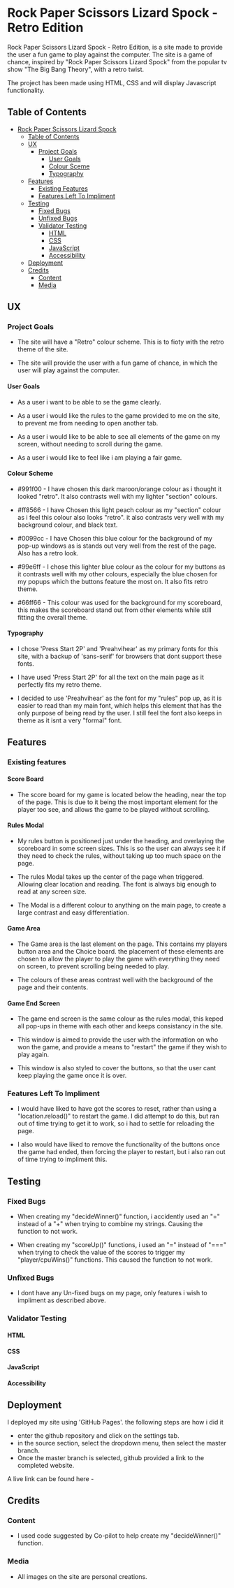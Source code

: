 # Rock Paper Scissors Lizard Spock - Retro Edition

Rock Paper Scissors Lizard Spock - Retro Edition, is a site made to provide the user a fun game to play against the computer. The site is a game of chance, inspired by "Rock Paper Scissors Lizard Spock" from the popular tv show "The Big Bang Theory", with a retro twist. 

The project has been made using HTML, CSS and will display Javascript functionality.

## Table of Contents

- [Rock Paper Scissors Lizard Spock](#rock-paper-scissors-lizard-spock)
    - [Table of Contents](#table-of-contents)
    - [UX](#ux)
        - [Project Goals](#project-goals)
            - [User Goals](#user-goals)
            - [Colour Sceme](#colour-scheme)
            - [Typography](#typography)
    - [Features](#features)
        - [Existing Features](#existing-features)
        - [Features Left To Impliment](#features-left-to-impliment)
    - [Testing](#testing)
        - [Fixed Bugs](#fixed-bugs)
        - [Unfixed Bugs](#unfixed-bugs)
        - [Validator Testing](#validator-testing)
            - [HTML](#html)
            - [CSS](#css)
            - [JavaScript](#javascript)
            - [Accessibility](#accessibility)
    - [Deployment](#deployment)
    - [Credits](#credits)
        - [Content](#content)
        - [Media](#media) 
        



## UX

### Project Goals

- The site will have a "Retro" colour scheme. This is to fioty with the retro theme of the site.

- The site will provide the user with a fun game of chance, in which the user will play against the computer.

#### User Goals

- As a user i want to be able to se the game clearly.

- As a user i would like the rules to the game provided to me on the site, to prevent me from needing to open another tab.

- As a user i would like to be able to see all elements of the game on my screen, without needing to scroll during the game.

- As a user i would like to feel like i am playing a fair game.


#### Colour Scheme

- #991f00 - I have chosen this dark maroon/orange colour as i thought it looked "retro". It also contrasts well with my lighter "section" colours.

- #ff8566 - I have Chosen this light peach colour as my "section" colour as i feel this colour also looks "retro". it also contrasts very well with my background colour, and black text.

- #0099cc - I have Chosen this blue colour for the background of my pop-up windows as is stands out very well from the rest of the page. Also has a retro look.

- #99e6ff - I chose this lighter blue colour as the colour for my buttons as it contrasts well with my other colours, especially the blue chosen for my popups which the buttons feature the most on. It also fits retro theme.

- #66ff66 - This colour was used for the background for my scoreboard, this makes the scoreboard stand out from other elements while still fitting the overall theme.

#### Typography

- I chose 'Press Start 2P' and 'Preahvihear' as my primary fonts for this site, with a backup of 'sans-serif' for browsers that dont support these fonts.

- I have used 'Press Start 2P' for all the text on the main page as it perfectly fits my retro theme.

- I decided to use 'Preahvihear' as the font for my "rules" pop up, as it is easier to read than my main font, which helps this element that has the only purpose of being read by the user. I still feel the font also keeps in theme as it isnt a very "formal" font.

## Features 

### Existing features

#### Score Board

- The score board for my game is located below the heading, near the top of the page. This is due to it being the most important element for the player too see, and allows the game to be played without scrolling.

#### Rules Modal

- My rules button is positioned just under the heading, and overlaying the scoreboard in some screen sizes. This is so the user can always see it if they need to check the rules, without taking up too much space on the page.

- The rules Modal takes up the center of the page when triggered. Allowing clear location and reading. The font is always big enough to read at any screen size.

- The Modal is a different colour to anything on the main page, to create a large contrast and easy differentiation.

#### Game Area

- The Game area is the last element on the page. This contains my players button area and the Choice board. the placement of these elements are chosen to allow the player to play the game with everything they need on screen, to prevent scrolling being needed to play.

- The colours of these areas contrast well with the background of the page and their contents.

#### Game End Screen

- The game end screen is the same colour as the rules modal, this keped all pop-ups in theme with each other and keeps consistancy in the site.

- This window is aimed to provide the user with the information on who won the game, and provide a means to "restart" the game if they wish to play again.

- This window is also styled to cover the buttons, so that the user cant keep playing the game once it is over.

### Features Left To Impliment

- I would have liked to have got the scores to reset, rather than using a "location.reload()" to restart the game. I did attempt to do this, but ran out of time trying to get it to work, so i had to settle for reloading the page.

- I also would have liked to remove the functionality of the buttons once the game had ended, then forcing the player to restart, but i also ran out of time trying to impliment this.

## Testing

### Fixed Bugs

- When creating my "decideWinner()" function, i accidently used an "=" instead of a "+" when trying to combine my strings. Causing the function to not work.

- When creating my "scoreUp()" functions, i used an "=" instead of "===" when trying to check the value of the scores to trigger my "player/cpuWins()" functions. This caused the function to not work.

### Unfixed Bugs

- I dont have any Un-fixed bugs on my page, only features i wish to impliment as described above. 

### Validator Testing

#### HTML

#### CSS

#### JavaScript

#### Accessibility

## Deployment

I deployed my site using 'GitHub Pages'. the following steps are how i did it

- enter the github repository and click on the settings tab.
- in the source section, select the dropdown menu, then select the master branch.
- Once the master branch is selected, github provided a link to the completed website.

A live link can be found here - 

## Credits

### Content

- I used code suggested by Co-pilot to help create my "decideWinner()" function.

### Media

- All images on the site are personal creations.